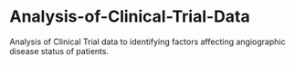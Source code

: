 # Analysis-of-Clinical-Trial-Data
Analysis of Clinical Trial data to identifying factors affecting angiographic disease status of patients.
